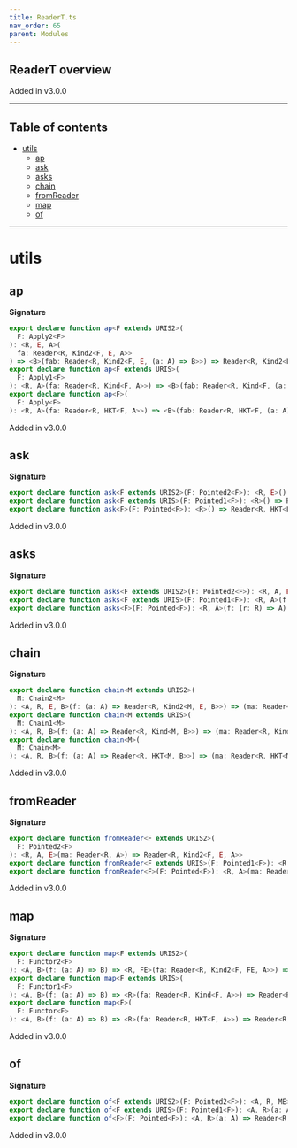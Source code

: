 ```yaml
---
title: ReaderT.ts
nav_order: 65
parent: Modules
---
```


## ReaderT overview

Added in v3.0.0

---

<h2 class="text-delta">Table of contents</h2>

- [utils](#utils)
  - [ap](#ap)
  - [ask](#ask)
  - [asks](#asks)
  - [chain](#chain)
  - [fromReader](#fromreader)
  - [map](#map)
  - [of](#of)

---

# utils

## ap

**Signature**

```ts
export declare function ap<F extends URIS2>(
  F: Apply2<F>
): <R, E, A>(
  fa: Reader<R, Kind2<F, E, A>>
) => <B>(fab: Reader<R, Kind2<F, E, (a: A) => B>>) => Reader<R, Kind2<F, E, B>>
export declare function ap<F extends URIS>(
  F: Apply1<F>
): <R, A>(fa: Reader<R, Kind<F, A>>) => <B>(fab: Reader<R, Kind<F, (a: A) => B>>) => Reader<R, Kind<F, B>>
export declare function ap<F>(
  F: Apply<F>
): <R, A>(fa: Reader<R, HKT<F, A>>) => <B>(fab: Reader<R, HKT<F, (a: A) => B>>) => Reader<R, HKT<F, B>>
```

Added in v3.0.0

## ask

**Signature**

```ts
export declare function ask<F extends URIS2>(F: Pointed2<F>): <R, E>() => Reader<R, Kind2<F, E, R>>
export declare function ask<F extends URIS>(F: Pointed1<F>): <R>() => Reader<R, Kind<F, R>>
export declare function ask<F>(F: Pointed<F>): <R>() => Reader<R, HKT<F, R>>
```

Added in v3.0.0

## asks

**Signature**

```ts
export declare function asks<F extends URIS2>(F: Pointed2<F>): <R, A, E>(f: (r: R) => A) => Reader<R, Kind2<F, E, A>>
export declare function asks<F extends URIS>(F: Pointed1<F>): <R, A>(f: (r: R) => A) => Reader<R, Kind<F, A>>
export declare function asks<F>(F: Pointed<F>): <R, A>(f: (r: R) => A) => Reader<R, HKT<F, A>>
```

Added in v3.0.0

## chain

**Signature**

```ts
export declare function chain<M extends URIS2>(
  M: Chain2<M>
): <A, R, E, B>(f: (a: A) => Reader<R, Kind2<M, E, B>>) => (ma: Reader<R, Kind2<M, E, A>>) => Reader<R, Kind2<M, E, B>>
export declare function chain<M extends URIS>(
  M: Chain1<M>
): <A, R, B>(f: (a: A) => Reader<R, Kind<M, B>>) => (ma: Reader<R, Kind<M, A>>) => Reader<R, Kind<M, B>>
export declare function chain<M>(
  M: Chain<M>
): <A, R, B>(f: (a: A) => Reader<R, HKT<M, B>>) => (ma: Reader<R, HKT<M, A>>) => Reader<R, HKT<M, B>>
```

Added in v3.0.0

## fromReader

**Signature**

```ts
export declare function fromReader<F extends URIS2>(
  F: Pointed2<F>
): <R, A, E>(ma: Reader<R, A>) => Reader<R, Kind2<F, E, A>>
export declare function fromReader<F extends URIS>(F: Pointed1<F>): <R, A>(ma: Reader<R, A>) => Reader<R, Kind<F, A>>
export declare function fromReader<F>(F: Pointed<F>): <R, A>(ma: Reader<R, A>) => Reader<R, HKT<F, A>>
```

Added in v3.0.0

## map

**Signature**

```ts
export declare function map<F extends URIS2>(
  F: Functor2<F>
): <A, B>(f: (a: A) => B) => <R, FE>(fa: Reader<R, Kind2<F, FE, A>>) => Reader<R, Kind2<F, FE, B>>
export declare function map<F extends URIS>(
  F: Functor1<F>
): <A, B>(f: (a: A) => B) => <R>(fa: Reader<R, Kind<F, A>>) => Reader<R, Kind<F, B>>
export declare function map<F>(
  F: Functor<F>
): <A, B>(f: (a: A) => B) => <R>(fa: Reader<R, HKT<F, A>>) => Reader<R, HKT<F, B>>
```

Added in v3.0.0

## of

**Signature**

```ts
export declare function of<F extends URIS2>(F: Pointed2<F>): <A, R, ME>(a: A) => Reader<R, Kind2<F, ME, A>>
export declare function of<F extends URIS>(F: Pointed1<F>): <A, R>(a: A) => Reader<R, Kind<F, A>>
export declare function of<F>(F: Pointed<F>): <A, R>(a: A) => Reader<R, HKT<F, A>>
```

Added in v3.0.0

